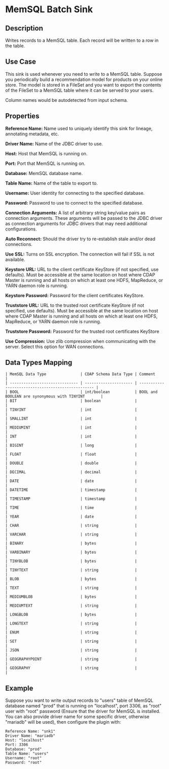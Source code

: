 # MemSQL Batch Sink


Description
-----------
Writes records to a MemSQL table. Each record will be written to a row in the table.


Use Case
--------
This sink is used whenever you need to write to a MemSQL table.
Suppose you periodically build a recommendation model for products on your online store.
The model is stored in a FileSet and you want to export the contents
of the FileSet to a MemSQL table where it can be served to your users.

Column names would be autodetected from input schema.

Properties
----------
**Reference Name:** Name used to uniquely identify this sink for lineage, annotating metadata, etc.

**Driver Name:** Name of the JDBC driver to use.

**Host:** Host that MemSQL is running on.

**Port:** Port that MemSQL is running on.

**Database:** MemSQL database name.

**Table Name:** Name of the table to export to.

**Username:** User identity for connecting to the specified database.

**Password:** Password to use to connect to the specified database.

**Connection Arguments:** A list of arbitrary string key/value pairs as connection arguments. These arguments
will be passed to the JDBC driver as connection arguments for JDBC drivers that may need additional configurations.

**Auto Reconnect:** Should the driver try to re-establish stale and/or dead connections.

**Use SSL:** Turns on SSL encryption. The connection will fail if SSL is not available.

**Keystore URL:** URL to the client certificate KeyStore (if not specified, use defaults). Must be accessible at the
same location on host where CDAP Master is running and all hosts on which at least one HDFS, MapReduce, or YARN daemon
role is running.

**Keystore Password:** Password for the client certificates KeyStore.

**Truststore URL:** URL to the trusted root certificate KeyStore (if not specified, use defaults). Must be accessible at
the same location on host where CDAP Master is running and all hosts on which at least one HDFS, MapReduce, or YARN
daemon role is running.

**Truststore Password:** Password for the trusted root certificates KeyStore

**Use Compression:** Use zlib compression when communicating with the server. Select this option for WAN
connections.


Data Types Mapping
----------

    | MemSQL Data Type               | CDAP Schema Data Type | Comment                                            |
    | ------------------------------ | --------------------- | -------------------------------------------------- |
    | BOOL                           | int/boolean           | BOOL and BOOLEAN are synonymous with TINYINT       |
    | BIT                            | boolean               |                                                    |
    | TINYINT                        | int                   |                                                    |
    | SMALLINT                       | int                   |                                                    |
    | MEDIUMINT                      | int                   |                                                    |
    | INT                            | int                   |                                                    |
    | BIGINT                         | long                  |                                                    |
    | FLOAT                          | float                 |                                                    |
    | DOUBLE                         | double                |                                                    |
    | DECIMAL                        | decimal               |                                                    |
    | DATE                           | date                  |                                                    |
    | DATETIME                       | timestamp             |                                                    |
    | TIMESTAMP                      | timestamp             |                                                    |
    | TIME                           | time                  |                                                    |
    | YEAR                           | date                  |                                                    |
    | CHAR                           | string                |                                                    |
    | VARCHAR                        | string                |                                                    |
    | BINARY                         | bytes                 |                                                    |
    | VARBINARY                      | bytes                 |                                                    |
    | TINYBLOB                       | bytes                 |                                                    |
    | TINYTEXT                       | string                |                                                    |
    | BLOB                           | bytes                 |                                                    |
    | TEXT                           | string                |                                                    |
    | MEDIUMBLOB                     | bytes                 |                                                    |
    | MEDIUMTEXT                     | string                |                                                    |
    | LONGBLOB                       | bytes                 |                                                    |
    | LONGTEXT                       | string                |                                                    |
    | ENUM                           | string                |                                                    |
    | SET                            | string                |                                                    |
    | JSON                           | string                |                                                    |
    | GEOGRAPHYPOINT                 | string                |                                                    |
    | GEOGRAPHY                      | string                |                                                    |


Example
-------
Suppose you want to write output records to "users" table of MemSQL database named "prod" that is running on "localhost", 
port 3306, as "root" user with "root" password (Ensure that the driver for MemSQL is installed. You can also provide 
driver name for some specific driver, otherwise "mariadb" will be used), then configure the plugin with: 

```
Reference Name: "snk1"
Driver Name: "mariadb"
Host: "localhost"
Port: 3306
Database: "prod"
Table Name: "users"
Username: "root"
Password: "root"
```

